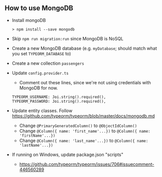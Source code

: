 
## How to use MongoDB
- Install mongoDB
    ```
    > npm install --save mongodb
    ```
- Skip `npm run migration:run` since MongoDB is NoSQL
- Create a new MongoDB database (e.g. `myDatabase`; should match what you set `TYPEORM_DATABASE` to)
- Create a new collection `passengers`
- Update `config.provider.ts`
    - Comment out these lines, since we're not using credentials with MongoDB for now.
    ```
    TYPEORM_USERNAME: Joi.string().required(),
    TYPEORM_PASSWORD: Joi.string().required(),
    ```
- Update entity classes.  Follow https://github.com/typeorm/typeorm/blob/master/docs/mongodb.md
    - Change `@PrimaryGeneratedColumn()` to `@ObjectIdColumn()`
    - Change `@Column({ name: 'first_name'...})` to `@Column({ name: 'firstName'...})`
    - Change `@Column({ name: 'last_name'...})` to `@Column({ name: 'lastName'...})`

- If running on Windows, update package.json "scripts"
    - https://github.com/typeorm/typeorm/issues/706#issuecomment-446560289